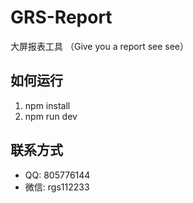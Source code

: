 # GRS-Report
大屏报表工具 （Give you a report see see）

## 如何运行
 1. npm install
 2. npm run dev

## 联系方式
* QQ: 805776144
* 微信: rgs112233